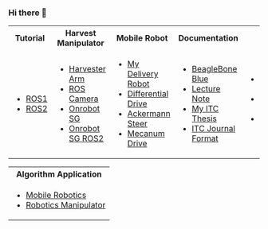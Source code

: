 ### Hi there 👋

<table>
  <tbody>
    <tr>
      <th align="center">Tutorial</th>
      <th align="center">Harvest Manipulator</th>
      <th align="center">Mobile Robot</th>
      <th align="center">Documentation</th>
      <th align="center">More</th>
    </tr>
    <tr>
      <td>
        <ul>
          <li><a href="https://github.com/Phayuth/ros_tutor">ROS1</a></li>
          <li><a href="https://github.com/Phayuth/ros2_tutor">ROS2</a></li>
        </ul>
      </td>
      <td>
        <ul>
          <li><a href="https://github.com/Phayuth/harvester_arm">Harvester Arm</a></li>
          <li><a href="https://github.com/Phayuth/ros_camera">ROS Camera</a></li>
          <li><a href="https://github.com/Phayuth/onrobot_sg">Onrobot SG</a></li>
          <li><a href="https://github.com/Phayuth/onrobot_sg_ros2">Onrobot SG ROS2</a></li>
        </ul>
      </td>
      <td>
        <ul>
          <li><a href="https://github.com/Phayuth/delivery_robot">My Delivery Robot</a></li>
          <li><a href="https://github.com/Phayuth/robotros_sim">Differential Drive</a></li>
          <li><a href="https://github.com/Phayuth/carbot">Ackermann Steer</a></li>
          <li><a href="https://github.com/Phayuth/mecanum_wheel_bot">Mecanum Drive</a></li>
        </ul>
      </td>
      <td>
        <ul>
          <li><a href="https://github.com/Phayuth/beaglebone_blue_getstart">BeagleBone Blue</a></li>
          <li><a href="https://github.com/Phayuth/lectures_note">Lecture Note</a></li>
          <li><a href="https://github.com/Phayuth/itc_master_bachelor_thesis">My ITC Thesis</a></li>
          <li><a href="https://github.com/Phayuth/itc_latex_journal">ITC Journal Format</a></li>
        </ul>
      </td>
       <td>
        <ul>
          <li><a href="https://github.com/Phayuth/ros_dcmotor">ROS DCmotor</a></li>
          <li><a href="https://github.com/Phayuth/ros2_coppelia">Coppelia Sim</a></li>
          <li><a href="https://github.com/Phayuth/robotiq_2f_gripper">Robotiq 2F</a></li>
        </ul>
      </td>
    </tr>
  </tbody>
</table>

<table>
  <tbody>
    <tr>
      <th align="center">Algorithm Application</th>
    </tr>
    <tr>
      <td>
        <ul>
          <li><a href="https://github.com/Phayuth/mobile_robotics">Mobile Robotics</a></li>
          <li><a href="https://github.com/Phayuth/robotics_manipulator">Robotics Manipulator</a></li>
        </ul>
      </td>
    </tr>
  </tbody>
</table>
